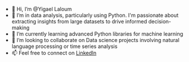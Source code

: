 - 👋 Hi, I’m @Yigael Laloum
- 👀 I’m  in data analysis, particularly using Python. I'm passionate about extracting insights from large datasets to drive informed decision-making
- 🌱 I’m currently learning advanced Python libraries for machine learning
- 💞️ I’m looking to collaborate on Data science projects involving natural language processing or time series analysis
- 📫 Feel free to connect on [LinkedIn](https://www.linkedin.com/in/%D7%99%D7%92%D7%90%D7%9C-%D7%9C%D7%9C%D7%95%D7%9D-014a7b18?lipi=urn%3Ali%3Apage%3Ad_flagship3_profile_view_base_contact_details%3Buzl9Co59Q0uliG9jR61HjQ%3D%3D) 

<!---
Yigael-Laloum/Yigael-Laloum is a ✨ special ✨ repository because its `README.md` (this file) appears on your GitHub profile.
You can click the Preview link to take a look at your changes.
--->
